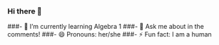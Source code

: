 ### Hi there 👋
###- 🌱 I’m currently learning Algebra 1
###- 💬 Ask me about in the comments!
###- 😄 Pronouns: her/she
###- ⚡ Fun fact: I am a human
